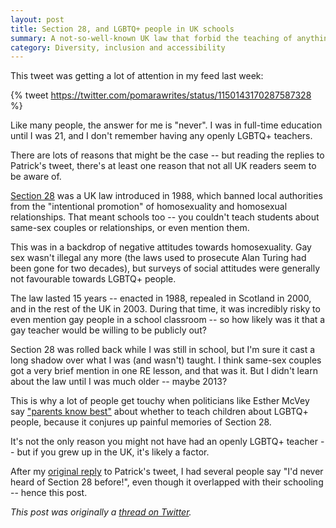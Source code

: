 ```yaml
---
layout: post
title: Section 28, and LGBTQ+ people in UK schools
summary: A not-so-well-known UK law that forbid the teaching of anything about LGBTQ+ people for 15 years.
category: Diversity, inclusion and accessibility
---
```


This tweet was getting a lot of attention in my feed last week:

{% tweet https://twitter.com/pomarawrites/status/1150143170287587328 %}

Like many people, the answer for me is "never".
I was in full-time education until I was 21, and I don't remember having any openly LGBTQ+ teachers.

There are lots of reasons that might be the case -- but reading the replies to Patrick's tweet, there's at least one reason that not all UK readers seem to be aware of.

[Section 28][s28] was a UK law introduced in 1988, which banned local authorities from the "intentional promotion" of homosexuality and homosexual relationships.
That meant schools too -- you couldn't teach students about same-sex couples or relationships, or even mention them.

This was in a backdrop of negative attitudes towards homosexuality.
Gay sex wasn't illegal any more (the laws used to prosecute Alan Turing had been gone for two decades), but surveys of social attitudes were generally not favourable towards LGBTQ+ people.

The law lasted 15 years -- enacted in 1988, repealed in Scotland in 2000, and in the rest of the UK in 2003.
During that time, it was incredibly risky to even mention gay people in a school classroom -- so how likely was it that a gay teacher would be willing to be publicly out?

Section 28 was rolled back while I was still in school, but I'm sure it cast a long shadow over what I was (and wasn't) taught.
I think same-sex couples got a very brief mention in one RE lesson, and that was it.
But I didn't learn about the law until I was much older -- maybe 2013?

This is why a lot of people get touchy when politicians like Esther McVey say ["parents know best"][mcvey] about whether to teach children about LGBTQ+ people, because it conjures up painful memories of Section 28.

It's not the only reason you might not have had an openly LGBTQ+ teacher -- but if you grew up in the UK, it's likely a factor.

After my [original reply][reply] to Patrick's tweet, I had several people say "I'd never heard of Section 28 before!", even though it overlapped with their schooling -- hence this post.

*This post was originally a [thread on Twitter][thread].*

[s28]: https://en.wikipedia.org/wiki/Section_28
[mcvey]: https://www.theguardian.com/politics/2019/may/30/parents-know-best-esther-mcvey-faces-tory-backlash-over-lgbt-lessons
[reply]: https://twitter.com/alexwlchan/status/1151062662903676928
[thread]: https://twitter.com/alexwlchan/status/1151239343438258176
